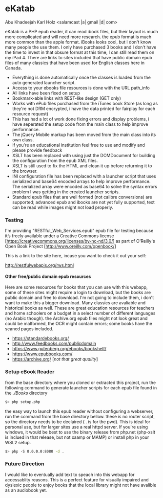 # eKatab

Abu Khadeejah Karl Holz <salamcast |a| gmail |d| com>

eKatab is a PHP epub reader, it can read ibook files, but their layout is much more complicated and will need more research.  the epub format is much more common than the apple format. iBooks looks cool, but I don't know many people the use them.  I only have purchased 3 books and I don't have the time to invest in that obsure format at this time, I can still read them on my iPad 4.  There are links to sites included that have public domain epub files of many classics that have been used for English classes here in Canada.

- Everything is done automatically once the classes is loaded from the auto generated launcher script.
- Access to your ebooks file resources is done with the URL path_info
- All links have been fixed on setup
- Bookmark-able links with REST-like design (GET only)
- Works with ePub files purchased from the iTunes book Store (as long as they're not DRM encrypted, i have the data printed for fairplay for each resource request)
- This has had a lot of work done fixing errors and display problems, i have seperated the setup code from the main class to help improve performance.
- The jQuery Mobile markup has been moved from the main class into its own class.
- If you're an educational institution feel free to use and modify and please provide feedback
- XSLT has been replaced with using just the DOMDocument for building the configuration from the epub XML files.
- XSLT is still used to fix the HTML and clean it up before returning it to the browser.
- INI configuration file has been replaced with a launcher script that uses serialized and base64 encoded arrays to help improve performance.  The serialized array were encoded as base64 to solve the syntax errors problem I was getting in the created launcher scripts.
- Standard epub files that are well formed (not calibre conversions) are supported; advanced epub and ibooks are not yet fully supported, text can be read while images might not load properly.

### Testing

I'm providing  "RESTful_Web_Services.epub"  epub file for testing because it’s freely available under a Creative Commons license [https://creativecommons.org/licenses/by-nc-nd/3.0/] as part of O'Reilly's Open Book Project [http://www.oreilly.com/openbook/]

This is a link to the site here, incase you want to check it out your self:

http://restfulwebapis.org/rws.html

#### Other free/public domain epub resources

Here are some resources for books that you can use with this webapp, some of these sites might require a login to download, but the books are public domain and free to download.  I'm not going to include them, i don't want to make this a bigger download.  Many classics are avaliable and historical books as well.  These are great education resources for teachers and home schoolers on a budget in a select number of different languages (no Arabic though). the Archive.org epub files might not look great and could be malformed, the OCR might contain errors; some books have the scaned pages included.

- https://standardebooks.org/
- http://www.feedbooks.com/publicdomain
- https://www.gutenberg.org/ebooks/bookshelf/
- https://www.epubbooks.com/
- https://archive.org/ [*not that great quality*]

### Setup eBook Reader

from the base directory where you cloned or extracted this project, run the following command to generate launcher scripts for each epub file found in the *./Books* directory

```bash
$> php setup.php
```

the easy way to launch this epub reader without configuring a webserver, run the command from the base directory bellow.  these is no router script, so the directory needs to be declaired ( . is for the pwd).  This is ideal for personal use, but for larger sites use a real httpd server.  If you're using windows, it would be best to use the binary release from php.net (php-xslt is inclued in that release, but not xaamp or MAMP) or install php in your WSL2 setup.

```bash
$> php -S 0.0.0.0:8080 -d .
```

### Future Direction

I would like to eventually add text to speach into this webapp for accessablity reasons.  This is a perfect feature for visually impaired and dyslexic people to enjoy books that the local library might not have avalible as an audiobook yet.

